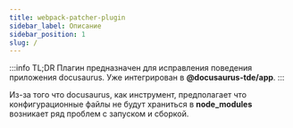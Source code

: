 ```yaml
---
title: webpack-patcher-plugin
sidebar_label: Описание
sidebar_position: 1
slug: /
---
```


:::info TL;DR
Плагин предназначен для исправления поведения приложения docusaurus. Уже интегрирован в **@docusaurus-tde/app**.
:::

Из-за того что docusaurus, как инструмент, предполагает что конфигурационные файлы не будут храниться в **node_modules**
возникает ряд проблем с запуском и сборкой.
